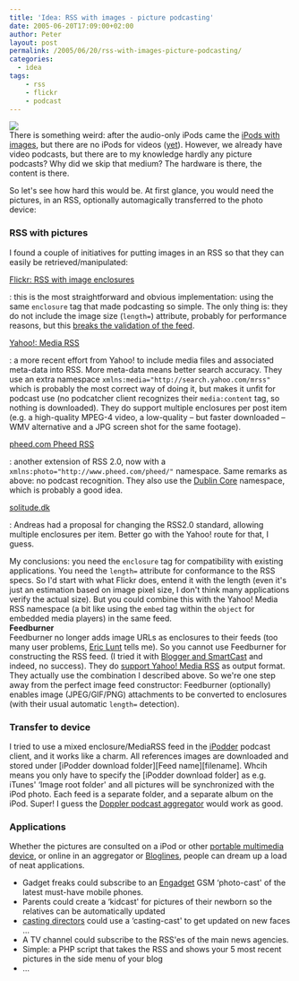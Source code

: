 ```yaml
---
title: 'Idea: RSS with images - picture podcasting'
date: 2005-06-20T17:09:00+02:00
author: Peter
layout: post
permalink: /2005/06/20/rss-with-images-picture-podcasting/
categories:
  - idea
tags:
    - rss
    - flickr
    - podcast
---
```

![](http://www.pixagogo.com/S5vpfnjbBPdPn3!77h!9nvCwHKUngfL0q9aNicxTeloR0!5oH1smeMgCoqgKg7lxUlXOcTqNMnKOpmOZueIuVU4QBLIb-!7-bBif8QfH71QXOBpZy1VQ-Yp79kmJTpY5Iw37AujUh8iiUemGWcfai!ow__/ipod_photo.jpg)  
There is something weird: after the audio-only iPods came the [iPods with images](http://www.apple.com/ipodphoto/), but there are no iPods for videos ([yet](http://www.macrumors.com/pages/2004/05/20040514024228.shtml)). However, we already have video podcasts, but there are to my knowledge hardly any picture podcasts? Why did we skip that medium? The hardware is there, the content is there.

So let's see how hard this would be. At first glance, you would need the pictures, in an RSS, optionally automagically transferred to the photo device:

### RSS with pictures

I found a couple of initiatives for putting images in an RSS so that they can easily be retrieved/manipulated:

[Flickr: RSS with image enclosures](http://www.flickr.com/services/feeds/) </p> 
:   this is the most straightforward and obvious implementation: using the same `enclosure` tag that made podcasting so simple. The only thing is: they do not include the image size (`length=`) attribute, probably for performance reasons, but this [breaks the validation of the feed](http://feedvalidator.org/check.cgi?url=http%3A%2F%2Fwww.forret.com%2Fprojects%2Frss_img%2Fflickr.xml). </p> 

[Yahoo!: Media RSS](http://search.yahoo.com/mrss) </p> 
:   a more recent effort from Yahoo! to include media files and associated meta-data into RSS. More meta-data means better search accuracy. They use an extra namespace `xmlns:media="http://search.yahoo.com/mrss"` which is probably the most correct way of doing it, but makes it unfit for podcast use (no podcatcher client recognizes their `media:content` tag, so nothing is downloaded). They do support multiple enclosures per post item (e.g. a high-quality MPEG-4 video, a low-quality &#8211; but faster downloaded &#8211; WMV alternative and a JPG screen shot for the same footage). </p> 

[pheed.com Pheed RSS](http://www.pheed.com/pheed/) </p> 
:   another extension of RSS 2.0, now with a `xmlns:photo="http://www.pheed.com/pheed/"` namespace. Same remarks as above: no podcast recognition. They also use the [Dublin Core](http://dublincore.org/) namespace, which is probably a good idea. </p> 

[solitude.dk](http://www.solitude.dk/archives/20050208-0045/) </p> 
:   Andreas had a proposal for changing the RSS2.0 standard, allowing multiple enclosures per item. Better go with the Yahoo! route for that, I guess. 

My conclusions: you need the `enclosure` tag for compatibility with existing applications. You need the `length=` attribute for conformance to the RSS specs. So I'd start with what Flickr does, entend it with the length (even it's just an estimation based on image pixel size, I don't think many applications verify the actual size). But you could combine this with the Yahoo! Media RSS namespace (a bit like using the `embed` tag within the `object` for embedded media players) in the same feed.  
**Feedburner**  
Feedburner no longer adds image URLs as enclosures to their feeds (too many user problems, [Eric Lunt](http://www.burningdoor.com/eric/) tells me). So you cannot use Feedburner for constructing the RSS feed. (I tried it with [Blogger and SmartCast](/blog/2004/10/how-to-podcast-with-blogger-and.html) and indeed, no success). They do [support Yahoo! Media RSS](http://www.burningdoor.com/feedburner/archives/001162.html) as output format. They actually use the combination I described above. So we're one step away from the perfect image feed constructor: Feedburner (optionally) enables image (JPEG/GIF/PNG) attachments to be converted to enclosures (with their usual automatic `length=` detection).

### Transfer to device

I tried to use a mixed enclosure/MediaRSS feed in the [iPodder](http://ipodder.sourceforge.net) podcast client, and it works like a charm. All references images are downloaded and stored under \[iPodder download folder\]\[Feed name\][filename]. Whcih means you only have to specify the [iPodder download folder] as e.g. iTunes' &#8216;Image root folder' and all pictures will be synchronized with the iPod photo. Each feed is a separate folder, and a separate album on the iPod. Super! I guess the [Doppler podcast aggregator](http://www.dopplerradio.net) would work as good.

### Applications

Whether the pictures are consulted on a iPod or other [portable multimedia device](http://www.amazon.co.uk/exec/obidos/redirect?link_code=ur2&camp=1634&tag=forretcom-21&creative=6738&path=tg/browse/-/560884), or online in an aggregator or [Bloglines](http://www.bloglines.com), people can dream up a load of neat applications.

  * Gadget freaks could subscribe to an [Engadget](http://www.engadget.com/) GSM &#8216;photo-cast' of the latest must-have mobile phones. 
  * Parents could create a &#8216;kidcast' for pictures of their newborn so the relatives can be automatically updated
  * [casting directors](http://www.actorsaccess.com/) could use a &#8216;casting-cast' to get updated on new faces &#8230;
  * A TV channel could subscribe to the RSS'es of the main news agencies.
  * Simple: a PHP script that takes the RSS and shows your 5 most recent pictures in the side menu of your blog
  * &#8230;
